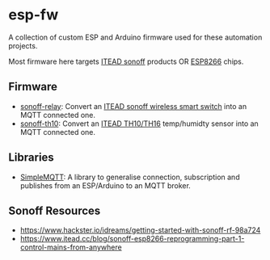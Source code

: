 # esp-fw

A collection of custom ESP and Arduino firmware used for these automation 
projects.

Most firmware here targets [ITEAD sonoff](https://www.itead.cc/sonoff-wifi-wireless-switch.html) products OR [ESP8266](https://www.sparkfun.com/products/13678) chips.

## Firmware

- [sonoff-relay](sonoff-relay/): Convert an [ITEAD sonoff wireless smart switch](https://www.itead.cc/sonoff-wifi-wireless-switch.html) into an MQTT connected one.
- [sonoff-th10](sonoff-th10): Convert an [ITEAD TH10/TH16](https://www.itead.cc/smart-home/sonoff-th.html) temp/humidty sensor into an MQTT connected one.


## Libraries

- [SimpleMQTT](lib/SimpleMQTT): A library to generalise connection, subscription and publishes from an ESP/Arduino to an MQTT broker.


## Sonoff Resources

- https://www.hackster.io/idreams/getting-started-with-sonoff-rf-98a724
- https://www.itead.cc/blog/sonoff-esp8266-reprogramming-part-1-control-mains-from-anywhere